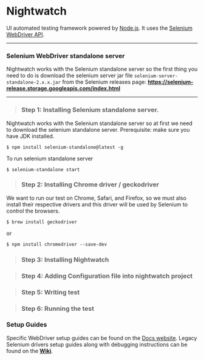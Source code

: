 # Nightwatch

UI automated testing framework powered by [Node.js](http://nodejs.org/). It uses the [Selenium WebDriver API](https://github.com/SeleniumHQ/selenium/wiki/JsonWireProtocol).

***

### Selenium WebDriver standalone server
Nightwatch works with the Selenium standalone server so the first thing you need to do is download the selenium server jar file `selenium-server-standalone-2.x.x.jar` from the Selenium releases page:
**https://selenium-release.storage.googleapis.com/index.html**


***

> ### Step 1: Installing Selenium standalone server.

Nightwatch works with the Selenium standalone server so at first we need to download the selenium standalone server.
Prerequisite: make sure you have JDK installed.

```
$ npm install selenium-standalone@latest -g
```

To run selenium standalone server

```
$ selenium-standalone start
```

> ### Step 2: Installing Chrome driver / geckodriver

We want to run our test on Chrome, Safari, and Firefox, so we must also install their respective drivers and this driver will be used by Selenium to control the browsers.

```
$ brew install geckodriver
```

or

```
$ npm install chromedriver --save-dev
```


> ### Step 3: Installing Nightwatch



> ### Step 4: Adding Configuration file into nightwatch project



> ### Step 5: Writing test



> ### Step 6: Running the test





### Setup Guides
Specific WebDriver setup guides can be found on the [Docs website](http://nightwatchjs.org/getingstarted#browser-drivers-setup). 
Legacy Selenium drivers setup guides along with debugging instructions can be found on the [**Wiki**](https://github.com/nightwatchjs/nightwatch/wiki).


